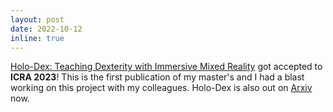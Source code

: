 ```yaml
---
layout: post
date: 2022-10-12 
inline: true
---
```


[Holo-Dex: Teaching Dexterity with Immersive Mixed Reality](https://holo-dex.github.io/) got accepted to **ICRA 2023**! This is the first publication of my master's and I had a blast working on this project with my colleagues. Holo-Dex is also out on [Arxiv](https://arxiv.org/abs/2210.06463) now. 